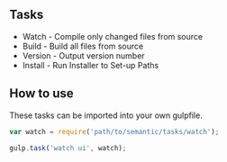 ## Tasks

* Watch - Compile only changed files from source
* Build - Build all files from source
* Version - Output version number
* Install - Run Installer to Set-up Paths

## How to use

These tasks can be imported into your own gulpfile.

```javascript
var watch = require('path/to/semantic/tasks/watch');

gulp.task('watch ui', watch);
```
